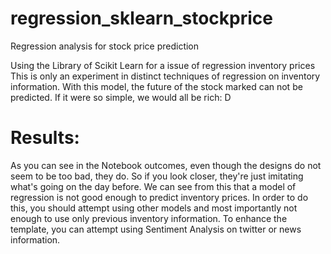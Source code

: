 # regression_sklearn_stockprice
 Regression analysis for stock price prediction
 
Using the Library of Scikit Learn for a issue of regression inventory prices This is only an experiment in distinct techniques of regression on inventory information. With this model, the future of the stock marked can not be predicted. If it were so simple, we would all be rich: D

# Results:
As you can see in the Notebook outcomes, even though the designs do not seem to be too bad, they do. So if you look closer, they're just imitating what's going on the day before. We can see from this that a model of regression is not good enough to predict inventory prices. In order to do this, you should attempt using other models and most importantly not enough to use only previous inventory information. To enhance the template, you can attempt using Sentiment Analysis on twitter or news information.
